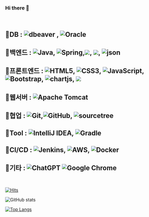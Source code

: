 ### Hi there 👋

<!--
**GohWonil/GohWonil** is a ✨ _special_ ✨ repository because its `README.md` (this file) appears on your GitHub profile.

Here are some ideas to get you started:

- 🔭 I’m currently working on ...
- 🌱 I’m currently learning ...
- 👯 I’m looking to collaborate on ...
- 🤔 I’m looking for help with ...
- 💬 Ask me about ...
- 📫 How to reach me: ...
- 😄 Pronouns: ...
- ⚡ Fun fact: ...
-->

<br>

## :wrench:DB : ![dbeaver](https://img.shields.io/badge/dbeaver-F80000?style=for-the-badge&logo=dbeaver&logoColor=white)   , ![Oracle](https://img.shields.io/badge/Oracle-F80000?style=for-the-badge&logo=oracle&logoColor=white)   
## :wrench:백엔드 : ![Java](https://img.shields.io/badge/java-%23ED8B00.svg?style=for-the-badge&logo=openjdk&logoColor=white), ![Spring](https://img.shields.io/badge/spring-%236DB33F.svg?style=for-the-badge&logo=spring&logoColor=white),<img src="https://img.shields.io/badge/springboot-6DB33F?style=for-the-badge&logo=springboot&logoColor=white">, <img src="https://img.shields.io/badge/Spring Security-6DB33F?style=for-the-badge&logo=Spring Security&logoColor=white">, ![json](https://img.shields.io/badge/json-%23ED8B00.svg?style=for-the-badge&logo=json&logoColor=white)
## :wrench:프론트엔드 : ![HTML5](https://img.shields.io/badge/html5-%23E34F26.svg?style=for-the-badge&logo=html5&logoColor=white), ![CSS3](https://img.shields.io/badge/css3-%231572B6.svg?style=for-the-badge&logo=css3&logoColor=white), ![JavaScript](https://img.shields.io/badge/javascript-%23323330.svg?style=for-the-badge&logo=javascript&logoColor=%23F7DF1E), ![Bootstrap](https://img.shields.io/badge/bootstrap-%238511FA.svg?style=for-the-badge&logo=bootstrap&logoColor=white), ![chartjs](https://img.shields.io/badge/chartjs-%23E34F26.svg?style=for-the-badge&logo=chartjs&logoColor=white), <img src="https://img.shields.io/badge/Thymeleaf-005F0F?style=for-the-badge&logo=Thymeleaf&logoColor=white"> 

## :wrench:웹서버 : ![Apache Tomcat](https://img.shields.io/badge/apache%20tomcat-%23F8DC75.svg?style=for-the-badge&logo=apache-tomcat&logoColor=black)
## :wrench:협업 : ![Git](https://img.shields.io/badge/git-%23F05033.svg?style=for-the-badge&logo=git&logoColor=white),![GitHub](https://img.shields.io/badge/github-%23121011.svg?style=for-the-badge&logo=github&logoColor=white), ![sourcetree](https://img.shields.io/badge/sourcetree-%23121011.svg?style=for-the-badge&logo=sourcetree&logoColor=bule)
## :wrench:Tool : ![IntelliJ IDEA](https://img.shields.io/badge/IntelliJIDEA-000000.svg?style=for-the-badge&logo=intellij-idea&logoColor=white), ![Gradle](https://img.shields.io/badge/Gradle-02303A.svg?style=for-the-badge&logo=Gradle&logoColor=white)
## :wrench:CI/CD : ![Jenkins](https://img.shields.io/badge/jenkins-%232C5263.svg?style=for-the-badge&logo=jenkins&logoColor=white), ![AWS](https://img.shields.io/badge/AWS-%23FF9900.svg?style=for-the-badge&logo=amazon-aws&logoColor=white), ![Docker](https://img.shields.io/badge/docker-%230db7ed.svg?style=for-the-badge&logo=docker&logoColor=white)
## :wrench:기타 : ![ChatGPT](https://img.shields.io/badge/chatGPT-74aa9c?style=for-the-badge&logo=openai&logoColor=white) ![Google Chrome](https://img.shields.io/badge/Google%20Chrome-4285F4?style=for-the-badge&logo=GoogleChrome&logoColor=white)

<br> 

[![Hits](https://hits.seeyoufarm.com/api/count/incr/badge.svg?url=https%3A%2F%2Fgithub.com%2FGohWonil&count_bg=%2392988E&title_bg=%232247B2&icon=&icon_color=%23E7E7E7&title=visit&edge_flat=false)](https://hits.seeyoufarm.com)

![GitHub stats](https://github-readme-stats.vercel.app/api?username=GohWonil&show_icons=true&theme=radical)

[![Top Langs](https://github-readme-stats.vercel.app/api/top-langs/?username=GohWonil&layout=donut)](https://github.com/GohWonil/github-readme-stats)
